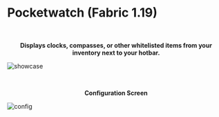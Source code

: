# Pocketwatch (Fabric 1.19)

<br><center><b>Displays clocks, compasses, or other whitelisted items from your inventory next to your hotbar.</b></center>

![showcase](https://cdn-raw.modrinth.com/data/yRNhk5qH/images/36cdf2638c807afbe19cbe17650a35327d672f30.png)

<br><center><b>Configuration Screen</b></center>

![config](https://cdn-raw.modrinth.com/data/yRNhk5qH/images/9b5c2ae11ce84058fac365f433f2803e23dcf3a9.png)
